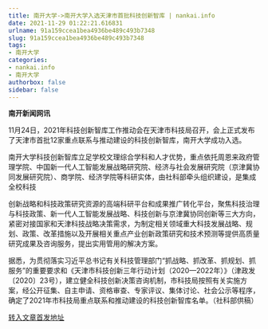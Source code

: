 ```yaml
---
title: 南开大学->南开大学入选天津市首批科技创新智库 | nankai.info
date: 2021-11-29 01:22:21.616831
urlname: 91a159ccea1bea4936be489c493b7348
slug: 91a159ccea1bea4936be489c493b7348
tags: 
- 南开大学
categories:
- nankai.info
- 南开大学
authorbox: false
sidebar: false
---
```

**南开新闻网讯**

11月24日，2021年科技创新智库工作推动会在天津市科技局召开，会上正式发布了天津市首批12家重点联系与推动建设的科技创新智库，南开大学成功入选。

南开大学科技创新智库立足学校文理综合学科和人才优势，重点依托周恩来政府管理学院、中国新一代人工智能发展战略研究院、经济与社会发展研究院（京津冀协同发展研究院）、商学院、经济学院等科研实体，由社科部牵头组织建设，是集成全校科技
<!--more-->
创新战略和科技政策研究资源的高端科研平台和成果推广转化平台，聚焦科技治理与科技政策、新一代人工智能发展战略、科技创新与京津冀协同创新等三大方向，紧密对接国家和天津科技战略决策需求，为制定相关领域重大科技发展战略、规划、政策、改革措施以及开展相关重点产业创新政策研究和技术预测等提供高质量研究成果及咨询服务，提出实用管用的解决方案。

据悉，为贯彻落实习近平总书记有关科技管理部门“抓战略、抓改革、抓规划、抓服务”的重要要求和《天津市科技创新三年行动计划（2020—2022年）》（津政发〔2020〕23号），建立健全科技创新决策咨询机制，市科技局按照有关实施方案，经公开征集、自主申请、资格审查、专家评议、集体讨论、社会公示等程序，确定了2021年市科技局重点联系和推动建设的科技创新智库名单。（社科部供稿）



[转入文章首发地址](http://news.nankai.edu.cn/ywsd/system/2021/11/24/030049078.shtml)